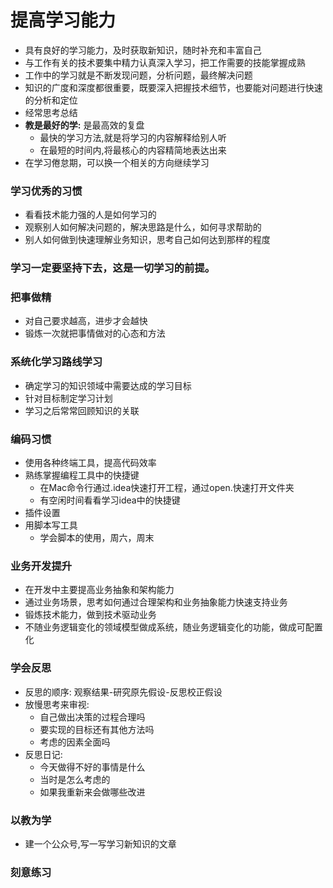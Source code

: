 # 提高学习能力
- 具有良好的学习能力，及时获取新知识，随时补充和丰富自己
- 与工作有关的技术要集中精力认真深入学习，把工作需要的技能掌握成熟
- 工作中的学习就是不断发现问题，分析问题，最终解决问题
- 知识的广度和深度都很重要，既要深入把握技术细节，也要能对问题进行快速的分析和定位
- 经常思考总结
- **教是最好的学:** 是最高效的复盘
  - 最快的学习方法,就是将学习的内容解释给别人听
  - 在最短的时间内,将最核心的内容精简地表达出来
- 在学习倦怠期，可以换一个相关的方向继续学习
### 学习优秀的习惯
- 看看技术能力强的人是如何学习的
- 观察别人如何解决问题的，解决思路是什么，如何寻求帮助的
- 别人如何做到快速理解业务知识，思考自己如何达到那样的程度
### 学习一定要坚持下去，这是一切学习的前提。
### 把事做精
- 对自己要求越高，进步才会越快
- 锻炼一次就把事情做对的心态和方法
### 系统化学习路线学习
- 确定学习的知识领域中需要达成的学习目标
- 针对目标制定学习计划
- 学习之后常常回顾知识的关联
### 编码习惯
- 使用各种终端工具，提高代码效率
- 熟练掌握编程工具中的快捷键
  - 在Mac命令行通过.idea快速打开工程，通过open.快速打开文件夹
  - 有空闲时间看看学习idea中的快捷键
- 插件设置
- 用脚本写工具
  - 学会脚本的使用，周六，周末
### 业务开发提升
- 在开发中主要提高业务抽象和架构能力
- 通过业务场景，思考如何通过合理架构和业务抽象能力快速支持业务
- 锻炼技术能力，做到技术驱动业务
- 不随业务逻辑变化的领域模型做成系统，随业务逻辑变化的功能，做成可配置化
### 学会反思
- 反思的顺序: 观察结果-研究原先假设-反思校正假设
- 放慢思考来审视:
  - 自己做出决策的过程合理吗
  - 要实现的目标还有其他方法吗
  - 考虑的因素全面吗
- 反思日记:
  - 今天做得不好的事情是什么
  - 当时是怎么考虑的
  - 如果我重新来会做哪些改进
### 以教为学
- 建一个公众号,写一写学习新知识的文章
### 刻意练习
